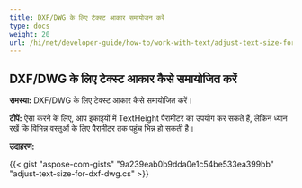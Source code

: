 ```yaml
---
title: DXF/DWG के लिए टेक्स्ट आकार समायोजन करें
type: docs
weight: 20
url: /hi/net/developer-guide/how-to/work-with-text/adjust-text-size-for-dxf-dwg/
---
```



## **DXF/DWG के लिए टेक्स्ट आकार कैसे समायोजित करें**

**समस्या:** DXF/DWG के लिए टेक्स्ट आकार कैसे समायोजित करें।

**टीपें:** ऐसा करने के लिए, आप इकाइयों में TextHeight पैरामीटर का उपयोग कर सकते हैं, लेकिन ध्यान रखें कि विभिन्न वस्तुओं के लिए पैरामीटर तक पहुंच भिन्न हो सकती है।

**उदाहरण:**

{{< gist "aspose-com-gists" "9a239eab0b9dda0e1c54be533ea399bb" "adjust-text-size-for-dxf-dwg.cs" >}}
